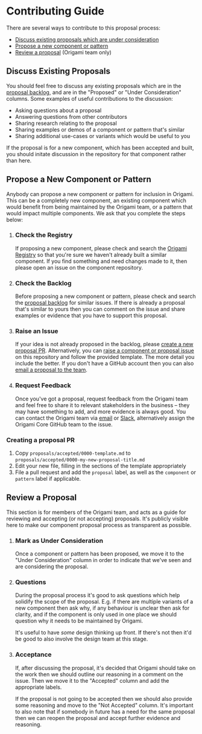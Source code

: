 # Contributing Guide

There are several ways to contribute to this proposal process:

  - [Discuss existing proposals which are under consideration](#discuss-existing-proposals)
  - [Propose a new component or pattern](#propose-a-new-component-or-pattern)
  - [Review a proposal](#review-a-proposal) (Origami team only)


## Discuss Existing Proposals

You should feel free to discuss any existing proposals which are in the [proposal backlog], and are in the "Proposed" or "Under Consideration" columns. Some examples of useful contributions to the discussion:

  - Asking questions about a proposal
  - Answering questions from other contributors
  - Sharing research relating to the proposal
  - Sharing examples or demos of a component or pattern that's similar
  - Sharing additional use-cases or variants which would be useful to you

If the proposal is for a new component, which has been accepted and built, you should initate discussion in the repository for that component rather than here.


## Propose a New Component or Pattern

Anybody can propose a new component or pattern for inclusion in Origami. This can be a completely new component, an existing component which would benefit from being maintained by the Origami team, or a pattern that would impact multiple components. We ask that you complete the steps below:

  1. ### Check the Registry

     If proposing a new component, please check and search the [Origami Registry] so that you're sure we haven't already built a similar component. If you find something and need changes made to it, then please open an issue on the component repository.

  2. ### Check the Backlog

     Before proposing a new component or pattern, please check and search the [proposal backlog] for similar issues. If there is already a proposal that's similar to yours then you can comment on the issue and share examples or evidence that you have to support this proposal.

  3. ### Raise an Issue

     If your idea is not already proposed in the backlog, please [create a new proposal PR](#creating-a-proposal-pr). Alternatively, you can [raise a component or proposal issue] on this repository and follow the provided template. The more detail you include the better. If you don't have a GitHub account then you can also [email a proposal to the team](mailto:origami.support@ft.com?subject=Proposal).

  4. ### Request Feedback

     Once you've got a proposal, request feedback from the Origami team and feel free to share it to relevant stakeholders in the business – they may have something to add, and more evidence is always good. You can contact the Origami team via [email](mailto:origami.support@ft.com?subject=Proposal) or [Slack], alternatively assign the Origami Core GitHub team to the issue.

### Creating a proposal PR

1. Copy `proposals/accepted/0000-template.md` to `proposals/accepted/0000-my-new-proposal-title.md`
2. Edit your new file, filling in the sections of the template appropriately
3. File a pull request and add the `proposal` label, as well as the `component` or `pattern` label if applicable.

## Review a Proposal

This section is for members of the Origami team, and acts as a guide for reviewing and accepting (or not accepting) proposals. It's publicly visible here to make our component proposal process as transparent as possible.

  1. ### Mark as Under Consideration

     Once a component or pattern has been proposed, we move it to the "Under Consideration" column in order to indicate that we've seen and are considering the proposal.

  2. ### Questions

     During the proposal process it's good to ask questions which help solidify the scope of the proposal. E.g. if there are multiple variants of a new component then ask why, if any behaviour is unclear then ask for clarity, and if the component is only used in one place we should question why it needs to be maintained by Origami.

     It's useful to have _some_ design thinking up front. If there's not then it'd be good to also involve the design team at this stage.

  3. ### Acceptance

     If, after discussing the proposal, it's decided that Origami should take on the work then we should outline our reasoning in a comment on the issue. Then we move it to the "Accepted" column and add the appropriate labels.

	 If the proposal is not going to be accepted then we should also provide some reasoning and move to the "Not Accepted" column. It's important to also note that if somebody in future has a need for the same proposal then we can reopen the proposal and accept further evidence and reasoning.


[issue template]: https://github.com/Financial-Times/origami/blob/master/.github/ISSUE_TEMPLATE.md
[origami registry]: https://registry.origami.ft.com/
[proposal backlog]: https://github.com/Financial-Times/origami/projects/1
[raise a component or proposal issue]: https://github.com/Financial-Times/origami-proposals/issues/new
[slack]: https://financialtimes.slack.com/messages/origami-support
